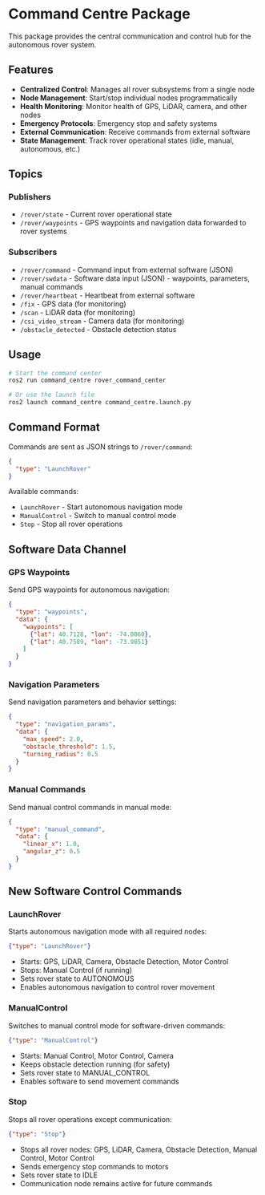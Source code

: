# Command Centre Package

This package provides the central communication and control hub for the autonomous rover system.

## Features

- **Centralized Control**: Manages all rover subsystems from a single node
- **Node Management**: Start/stop individual nodes programmatically
- **Health Monitoring**: Monitor health of GPS, LiDAR, camera, and other nodes
- **Emergency Protocols**: Emergency stop and safety systems
- **External Communication**: Receive commands from external software
- **State Management**: Track rover operational states (idle, manual, autonomous, etc.)

## Topics

### Publishers
- `/rover/state` - Current rover operational state
- `/rover/waypoints` - GPS waypoints and navigation data forwarded to rover systems

### Subscribers
- `/rover/command` - Command input from external software (JSON)
- `/rover/swdata` - Software data input (JSON) - waypoints, parameters, manual commands
- `/rover/heartbeat` - Heartbeat from external software
- `/fix` - GPS data (for monitoring)
- `/scan` - LiDAR data (for monitoring)
- `/csi_video_stream` - Camera data (for monitoring)
- `/obstacle_detected` - Obstacle detection status

## Usage

```bash
# Start the command center
ros2 run command_centre rover_command_center

# Or use the launch file
ros2 launch command_centre command_centre.launch.py
```

## Command Format

Commands are sent as JSON strings to `/rover/command`:

```json
{
  "type": "LaunchRover"
}
```

Available commands:
- `LaunchRover` - Start autonomous navigation mode
- `ManualControl` - Switch to manual control mode  
- `Stop` - Stop all rover operations

## Software Data Channel

### GPS Waypoints
Send GPS waypoints for autonomous navigation:
```json
{
  "type": "waypoints",
  "data": {
    "waypoints": [
      {"lat": 40.7128, "lon": -74.0060},
      {"lat": 40.7589, "lon": -73.9851}
    ]
  }
}
```

### Navigation Parameters
Send navigation parameters and behavior settings:
```json
{
  "type": "navigation_params",
  "data": {
    "max_speed": 2.0,
    "obstacle_threshold": 1.5,
    "turning_radius": 0.5
  }
}
```

### Manual Commands
Send manual control commands in manual mode:
```json
{
  "type": "manual_command",
  "data": {
    "linear_x": 1.0,
    "angular_z": 0.5
  }
}
```

## New Software Control Commands

### LaunchRover
Starts autonomous navigation mode with all required nodes:
```json
{"type": "LaunchRover"}
```
- Starts: GPS, LiDAR, Camera, Obstacle Detection, Motor Control
- Stops: Manual Control (if running)
- Sets rover state to AUTONOMOUS
- Enables autonomous navigation to control rover movement

### ManualControl
Switches to manual control mode for software-driven commands:
```json
{"type": "ManualControl"}
```
- Starts: Manual Control, Motor Control, Camera
- Keeps obstacle detection running (for safety)
- Sets rover state to MANUAL_CONTROL
- Enables software to send movement commands

### Stop
Stops all rover operations except communication:
```json
{"type": "Stop"}
```
- Stops all rover nodes: GPS, LiDAR, Camera, Obstacle Detection, Manual Control, Motor Control
- Sends emergency stop commands to motors
- Sets rover state to IDLE
- Communication node remains active for future commands
